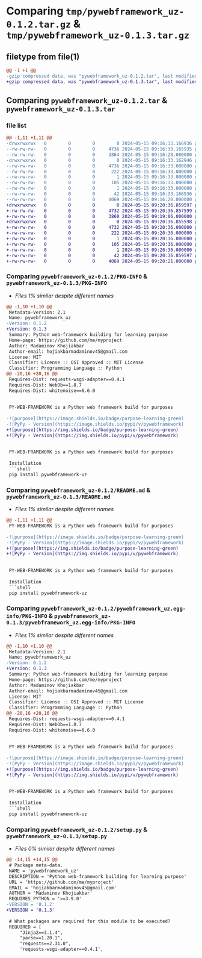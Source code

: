 # Comparing `tmp/pywebframework_uz-0.1.2.tar.gz` & `tmp/pywebframework_uz-0.1.3.tar.gz`

## filetype from file(1)

```diff
@@ -1 +1 @@
-gzip compressed data, was "pywebframework_uz-0.1.2.tar", last modified: Wed May 15 09:16:33 2024, max compression
+gzip compressed data, was "pywebframework_uz-0.1.3.tar", last modified: Wed May 15 09:20:36 2024, max compression
```

## Comparing `pywebframework_uz-0.1.2.tar` & `pywebframework_uz-0.1.3.tar`

### file list

```diff
@@ -1,11 +1,11 @@
-drwxrwxrwx   0        0        0        0 2024-05-15 09:16:33.166936 pywebframework_uz-0.1.2/
--rw-rw-rw-   0        0        0     4736 2024-05-15 09:16:33.165935 pywebframework_uz-0.1.2/PKG-INFO
--rw-rw-rw-   0        0        0     3864 2024-05-15 09:16:20.000000 pywebframework_uz-0.1.2/README.md
-drwxrwxrwx   0        0        0        0 2024-05-15 09:16:33.162946 pywebframework_uz-0.1.2/pywebframework_uz.egg-info/
--rw-rw-rw-   0        0        0     4736 2024-05-15 09:16:33.000000 pywebframework_uz-0.1.2/pywebframework_uz.egg-info/PKG-INFO
--rw-rw-rw-   0        0        0      222 2024-05-15 09:16:33.000000 pywebframework_uz-0.1.2/pywebframework_uz.egg-info/SOURCES.txt
--rw-rw-rw-   0        0        0        1 2024-05-15 09:16:33.000000 pywebframework_uz-0.1.2/pywebframework_uz.egg-info/dependency_links.txt
--rw-rw-rw-   0        0        0      105 2024-05-15 09:16:33.000000 pywebframework_uz-0.1.2/pywebframework_uz.egg-info/requires.txt
--rw-rw-rw-   0        0        0        1 2024-05-15 09:16:33.000000 pywebframework_uz-0.1.2/pywebframework_uz.egg-info/top_level.txt
--rw-rw-rw-   0        0        0       42 2024-05-15 09:16:33.166936 pywebframework_uz-0.1.2/setup.cfg
--rw-rw-rw-   0        0        0     4069 2024-05-15 09:16:20.000000 pywebframework_uz-0.1.2/setup.py
+drwxrwxrwx   0        0        0        0 2024-05-15 09:20:36.859597 pywebframework_uz-0.1.3/
+-rw-rw-rw-   0        0        0     4732 2024-05-15 09:20:36.857599 pywebframework_uz-0.1.3/PKG-INFO
+-rw-rw-rw-   0        0        0     3860 2024-05-15 09:19:06.000000 pywebframework_uz-0.1.3/README.md
+drwxrwxrwx   0        0        0        0 2024-05-15 09:20:36.855598 pywebframework_uz-0.1.3/pywebframework_uz.egg-info/
+-rw-rw-rw-   0        0        0     4732 2024-05-15 09:20:36.000000 pywebframework_uz-0.1.3/pywebframework_uz.egg-info/PKG-INFO
+-rw-rw-rw-   0        0        0      222 2024-05-15 09:20:36.000000 pywebframework_uz-0.1.3/pywebframework_uz.egg-info/SOURCES.txt
+-rw-rw-rw-   0        0        0        1 2024-05-15 09:20:36.000000 pywebframework_uz-0.1.3/pywebframework_uz.egg-info/dependency_links.txt
+-rw-rw-rw-   0        0        0      105 2024-05-15 09:20:36.000000 pywebframework_uz-0.1.3/pywebframework_uz.egg-info/requires.txt
+-rw-rw-rw-   0        0        0        1 2024-05-15 09:20:36.000000 pywebframework_uz-0.1.3/pywebframework_uz.egg-info/top_level.txt
+-rw-rw-rw-   0        0        0       42 2024-05-15 09:20:36.859597 pywebframework_uz-0.1.3/setup.cfg
+-rw-rw-rw-   0        0        0     4069 2024-05-15 09:20:21.000000 pywebframework_uz-0.1.3/setup.py
```

### Comparing `pywebframework_uz-0.1.2/PKG-INFO` & `pywebframework_uz-0.1.3/PKG-INFO`

 * *Files 1% similar despite different names*

```diff
@@ -1,10 +1,10 @@
 Metadata-Version: 2.1
 Name: pywebframework_uz
-Version: 0.1.2
+Version: 0.1.3
 Summary: Python web-framework building for learning purpose
 Home-page: https://github.com/me/myproject
 Author: Madaminov Khojiakbar
 Author-email: hojiakbarmadaminov45@gmail.com
 License: MIT
 Classifier: License :: OSI Approved :: MIT License
 Classifier: Programming Language :: Python
@@ -20,16 +20,16 @@
 Requires-Dist: requests-wsgi-adapter==0.4.1
 Requires-Dist: WebOb==1.8.7
 Requires-Dist: whitenoise==6.6.0
 
 
 PY-WEB-FRAMEWORK is a Python web framework build for purposes
 
-![purpose](https://image.shields.io/badge/purpose-learning-green)
-![PyPy - Version](https://image.shields.io/pypi/v/pywebframework)
+![purpose](https://img.shields.io/badge/purpose-learning-green)
+![PyPy - Version](https://img.shields.io/pypi/v/pywebframework)
 
 
 PY-WEB-FRAMEWORK is a Python web framework build for purposes
 
 Installation
 ```shell
 pip install pywebframework-uz
```

### Comparing `pywebframework_uz-0.1.2/README.md` & `pywebframework_uz-0.1.3/README.md`

 * *Files 1% similar despite different names*

```diff
@@ -1,11 +1,11 @@
 PY-WEB-FRAMEWORK is a Python web framework build for purposes
 
-![purpose](https://image.shields.io/badge/purpose-learning-green)
-![PyPy - Version](https://image.shields.io/pypi/v/pywebframework)
+![purpose](https://img.shields.io/badge/purpose-learning-green)
+![PyPy - Version](https://img.shields.io/pypi/v/pywebframework)
 
 
 PY-WEB-FRAMEWORK is a Python web framework build for purposes
 
 Installation
 ```shell
 pip install pywebframework-uz
```

### Comparing `pywebframework_uz-0.1.2/pywebframework_uz.egg-info/PKG-INFO` & `pywebframework_uz-0.1.3/pywebframework_uz.egg-info/PKG-INFO`

 * *Files 1% similar despite different names*

```diff
@@ -1,10 +1,10 @@
 Metadata-Version: 2.1
 Name: pywebframework_uz
-Version: 0.1.2
+Version: 0.1.3
 Summary: Python web-framework building for learning purpose
 Home-page: https://github.com/me/myproject
 Author: Madaminov Khojiakbar
 Author-email: hojiakbarmadaminov45@gmail.com
 License: MIT
 Classifier: License :: OSI Approved :: MIT License
 Classifier: Programming Language :: Python
@@ -20,16 +20,16 @@
 Requires-Dist: requests-wsgi-adapter==0.4.1
 Requires-Dist: WebOb==1.8.7
 Requires-Dist: whitenoise==6.6.0
 
 
 PY-WEB-FRAMEWORK is a Python web framework build for purposes
 
-![purpose](https://image.shields.io/badge/purpose-learning-green)
-![PyPy - Version](https://image.shields.io/pypi/v/pywebframework)
+![purpose](https://img.shields.io/badge/purpose-learning-green)
+![PyPy - Version](https://img.shields.io/pypi/v/pywebframework)
 
 
 PY-WEB-FRAMEWORK is a Python web framework build for purposes
 
 Installation
 ```shell
 pip install pywebframework-uz
```

### Comparing `pywebframework_uz-0.1.2/setup.py` & `pywebframework_uz-0.1.3/setup.py`

 * *Files 0% similar despite different names*

```diff
@@ -14,15 +14,15 @@
 # Package meta-data.
 NAME = 'pywebframework_uz'
 DESCRIPTION = 'Python web-framework building for learning purpose'
 URL = 'https://github.com/me/myproject'
 EMAIL = 'hojiakbarmadaminov45@gmail.com'
 AUTHOR = 'Madaminov Khojiakbar'
 REQUIRES_PYTHON = '>=3.9.0'
-VERSION = '0.1.2'
+VERSION = '0.1.3'
 
 # What packages are required for this module to be executed?
 REQUIRED = [
     "Jinja2==3.1.4",
     "parse==1.20.1",
     "requests==2.31.0",
     'requests-wsgi-adapter==0.4.1',
```

